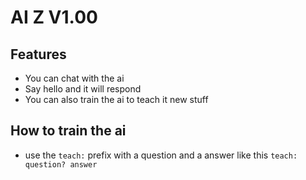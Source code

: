# AI Z V1.00

## Features
- You can chat with the ai
- Say hello and it will respond
- You can also train the ai to teach it new stuff
## How to train the ai
- use the ```teach:``` prefix with a question and a answer like this
```teach: question? answer```
